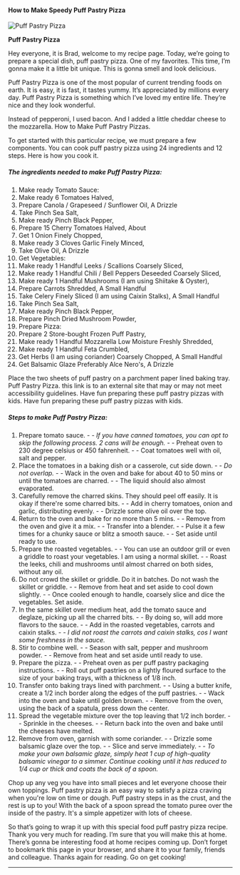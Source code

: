             

#### How to Make Speedy Puff Pastry Pizza

![Puff Pastry Pizza](https://img-global.cpcdn.com/recipes/650b0ec3f5da5795/751x532cq70/puff-pastry-pizza-recipe-main-photo.jpg)

**Puff Pastry Pizza**

Hey everyone, it is Brad, welcome to my recipe page. Today, we’re going to prepare a special dish, puff pastry pizza. One of my favorites. This time, I’m gonna make it a little bit unique. This is gonna smell and look delicious.

Puff Pastry Pizza is one of the most popular of current trending foods on earth. It is easy, it is fast, it tastes yummy. It’s appreciated by millions every day. Puff Pastry Pizza is something which I’ve loved my entire life. They’re nice and they look wonderful.

Instead of pepperoni, I used bacon. And I added a little cheddar cheese to the mozzarella. How to Make Puff Pastry Pizzas.

To get started with this particular recipe, we must prepare a few components. You can cook puff pastry pizza using 24 ingredients and 12 steps. Here is how you cook it.

##### The ingredients needed to make Puff Pastry Pizza:

1.  Make ready Tomato Sauce:
2.  Make ready 6 Tomatoes Halved,
3.  Prepare Canola / Grapeseed / Sunflower Oil, A Drizzle
4.  Take Pinch Sea Salt,
5.  Make ready Pinch Black Pepper,
6.  Prepare 15 Cherry Tomatoes Halved, About
7.  Get 1 Onion Finely Chopped,
8.  Make ready 3 Cloves Garlic Finely Minced,
9.  Take Olive Oil, A Drizzle
10.  Get Vegetables:
11.  Make ready 1 Handful Leeks / Scallions Coarsely Sliced,
12.  Make ready 1 Handful Chili / Bell Peppers Deseeded Coarsely Sliced,
13.  Make ready 1 Handful Mushrooms (I am using Shiitake & Oyster),
14.  Prepare Carrots Shredded, A Small Handful
15.  Take Celery Finely Sliced (I am using Caixin Stalks), A Small Handful
16.  Take Pinch Sea Salt,
17.  Make ready Pinch Black Pepper,
18.  Prepare Pinch Dried Mushroom Powder,
19.  Prepare Pizza:
20.  Prepare 2 Store-bought Frozen Puff Pastry,
21.  Make ready 1 Handful Mozzarella Low Moisture Freshly Shredded,
22.  Make ready 1 Handful Feta Crumbled,
23.  Get Herbs (I am using coriander) Coarsely Chopped, A Small Handful
24.  Get Balsamic Glaze Preferably Alce Nero's, A Drizzle

Place the two sheets of puff pastry on a parchment paper lined baking tray. Puff Pastry Pizza. this link is to an external site that may or may not meet accessibility guidelines. Have fun preparing these puff pastry pizzas with kids. Have fun preparing these puff pastry pizzas with kids.

##### Steps to make Puff Pastry Pizza:

1.  Prepare tomato sauce. - - _If you have canned tomatoes, you can opt to skip the following process. 2 cans will be enough._ - - Preheat oven to 230 degree celsius or 450 fahrenheit. - - Coat tomatoes well with oil, salt and pepper.
2.  Place the tomatoes in a baking dish or a casserole, cut side down. - - _Do not overlap._ - - Wack in the oven and bake for about 40 to 50 mins or until the tomatoes are charred. - - The liquid should also almost evaporated.
3.  Carefully remove the charred skins. They should peel off easily. It is okay if there're some charred bits. - - Add in cherry tomatoes, onion and garlic, distributing evenly. - - Drizzle some olive oil over the top.
4.  Return to the oven and bake for no more than 5 mins. - - Remove from the oven and give it a mix. - - Transfer into a blender. - - Pulse it a few times for a chunky sauce or blitz a smooth sauce. - - Set aside until ready to use.
5.  Prepare the roasted vegetables. - - You can use an outdoor grill or even a griddle to roast your vegetables. I am using a normal skillet. - - Roast the leeks, chili and mushrooms until almost charred on both sides, without any oil.
6.  Do not crowd the skillet or griddle. Do it in batches. Do not wash the skillet or griddle. - - Remove from heat and set aside to cool down slightly. - - Once cooled enough to handle, coarsely slice and dice the vegetables. Set aside.
7.  In the same skillet over medium heat, add the tomato sauce and deglaze, picking up all the charred bits. - - By doing so, will add more flavors to the sauce. - - Add in the roasted vegetables, carrots and caixin stalks. - - _I did not roast the carrots and caixin stalks, cos I want some freshness in the sauce._
8.  Stir to combine well. - - Season with salt, pepper and mushroom powder. - - Remove from heat and set aside until ready to use.
9.  Prepare the pizza. - - Preheat oven as per puff pastry packaging instructions. - - Roll out puff pastries on a lightly floured surface to the size of your baking trays, with a thickness of 1/8 inch.
10.  Transfer onto baking trays lined with parchment. - - Using a butter knife, create a 1/2 inch border along the edges of the puff pastries. - - Wack into the oven and bake until golden brown. - - Remove from the oven, using the back of a spatula, press down the center.
11.  Spread the vegetable mixture over the top leaving that 1/2 inch border. - - Sprinkle in the cheeses. - - Return back into the oven and bake until the cheeses have melted.
12.  Remove from oven, garnish with some coriander. - - Drizzle some balsamic glaze over the top. - - Slice and serve immediately. - - _To make your own balsamic glaze, simply heat 1 cup of high-quality balsamic vinegar to a simmer. Continue cooking until it has reduced to 1/4 cup or thick and coats the back of a spoon._

Chop up any veg you have into small pieces and let everyone choose their own toppings. Puff pastry pizza is an easy way to satisfy a pizza craving when you're low on time or dough. Puff pastry steps in as the crust, and the rest is up to you! With the back of a spoon spread the tomato puree over the inside of the pastry. It's a simple appetizer with lots of cheese.

So that’s going to wrap it up with this special food puff pastry pizza recipe. Thank you very much for reading. I’m sure that you will make this at home. There’s gonna be interesting food at home recipes coming up. Don’t forget to bookmark this page in your browser, and share it to your family, friends and colleague. Thanks again for reading. Go on get cooking!

* * *
